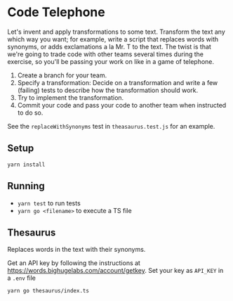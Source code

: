 # Code Telephone

Let's invent and apply transformations to some text. Transform the text any which way you want; for example, write a script that replaces words with synonyms, or adds exclamations a la Mr. T to the text. The twist is that we're going to trade code with other teams several times during the exercise, so you'll be passing your work on like in a game of telephone.

1. Create a branch for your team.
1. Specify a transformation: Decide on a transformation and write a few (failing) tests to describe how the transformation should work.
1. Try to implement the transformation.
1. Commit your code and pass your code to another team when instructed to do so.

See the `replaceWithSynonyms` test in `theasaurus.test.js` for an example.

## Setup

`yarn install`

## Running

* `yarn test` to run tests
* `yarn go <filename>` to execute a TS file

## Thesaurus

Replaces words in the text with their synonyms.

Get an API key by following the instructions at https://words.bighugelabs.com/account/getkey.
Set your key as `API_KEY` in a `.env` file

`yarn go thesaurus/index.ts`